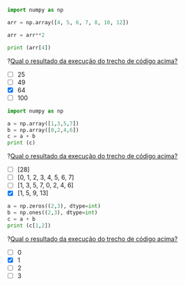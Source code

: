 ``` python
import numpy as np

arr = np.array([4, 5, 6, 7, 8, 10, 12])

arr = arr**2

print (arr[4])
```
?[Qual o resultado da execução do trecho de código acima?](single)
-[ ] 25
-[ ] 49 
-[x] 64
-[ ] 100

``` python
import numpy as np

a = np.array([1,3,5,7])
b = np.array([0,2,4,6])
c = a + b
print (c)
```
?[Qual o resultado da execução do trecho de código acima?](single)
-[ ] [28]
-[ ] [0, 1, 2, 3, 4, 5, 6, 7] 
-[ ] [1, 3, 5, 7, 0, 2, 4, 6]
-[x] [1, 5, 9, 13]

``` python
a = np.zeros((2,3), dtype=int)
b = np.ones((2,3), dtype=int)
c = a + b
print (c[1,2])
```
?[Qual o resultado da execução do trecho de código acima?](single)
-[ ] 0
-[x] 1 
-[ ] 2
-[ ] 3
